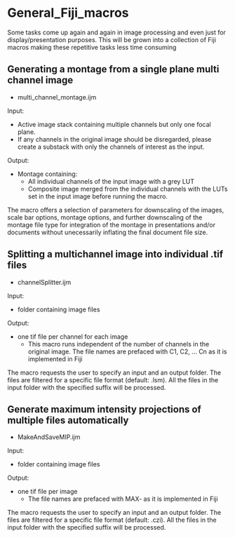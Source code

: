 # General_Fiji_macros

Some tasks come up again and again in image processing and even just for display/presentation purposes. This will be grown into a collection of Fiji macros making these repetitive tasks less time consuming

## Generating a montage from a single plane multi channel image
* multi_channel_montage.ijm

Input: 
* Active image stack containing multiple channels but only one focal plane. 
* If any channels in the original image should be disregarded, please create a substack with only the channels of interest as the input. 

Output: 
* Montage containing:
  - All individual channels of the input image with a grey LUT 
  - Composite image merged from the individual channels with the LUTs set in the input image before running the macro. 

The macro offers a selection of parameters for downscaling of the images, scale bar options, montage options, and further downscaling of the montage file type for integration of the montage in presentations and/or documents without unecessarily inflating the final document file size.

## Splitting a multichannel image into individual .tif files
* channelSplitter.ijm

Input: 
* folder containing image files  

Output: 
* one tif file per channel for each image
  - This macro runs independent of the number of channels in the original image. The file names are prefaced with C1, C2, ... Cn as it is implemented in Fiji

The macro requests the user to specify an input and an output folder. The files are filtered for a specific file format (default: .lsm). All the files in the input folder with the specified suffix will be processed. 

## Generate maximum intensity projections of multiple files automatically
* MakeAndSaveMIP.ijm

Input: 
* folder containing image files  

Output: 
* one tif file per  image
  - The file names are prefaced with MAX- as it is implemented in Fiji

The macro requests the user to specify an input and an output folder. The files are filtered for a specific file format (default: .czi). All the files in the input folder with the specified suffix will be processed. 
